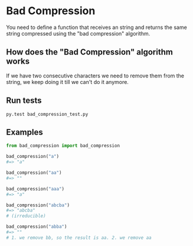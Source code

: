 # Bad Compression

You need to define a function that receives an string and returns the same string compressed using the "bad compression" algorithm.

## How does the "Bad Compression" algorithm works

If we have two consecutive characters we need to remove them from the string, we keep doing it till we can't do it anymore.

## Run tests

`py.test bad_compression_test.py`

## Examples

```python
from bad_compression import bad_compression

bad_compression("a")
#=> "a"

bad_compression("aa")
#=> ""

bad_compression("aaa")
#=> "a"

bad_compression("abcba")
#=> "abcba"
# (irreducible)

bad_compression("abba")
#=> ""
# 1. we remove bb, so the result is aa. 2. we remove aa
```
